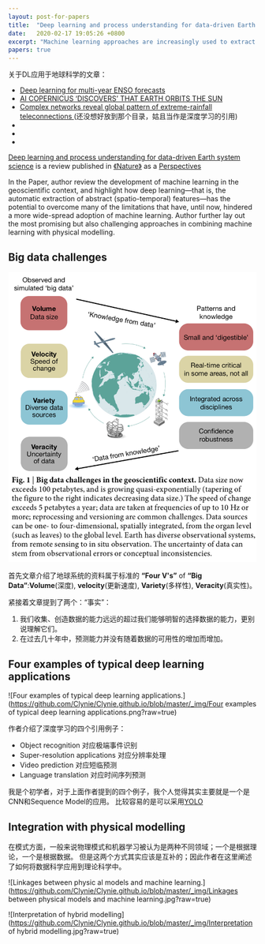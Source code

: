 ```yaml
---
layout: post-for-papers
title:  "Deep learning and process understanding for data-driven Earth system science"
date:   2020-02-17 19:05:26 +0800
excerpt: "Machine learning approaches are increasingly used to extract patterns and insights from the ever-increasing stream of geospatial data, but current approaches may not be optimal when system behaviour is dominated by spatial or temporal context. Here, rather than amending classical machine learning, we argue that these contextual cues should be used as part of deep learning (an approach that is able to extract spatio-temporal features automatically) to gain further process understanding of Earth system science problems, improving the predictive ability of seasonal forecasting and modelling of long-range spatial connections across multiple timescales, for example. The next step will be a hybrid modelling approach, coupling physical process models with the versatility of data-driven machine learning."
papers: true
---
```



关于DL应用于地球科学的文章：

* [Deep learning for multi-year ENSO forecasts](https://www.nature.com/articles/s41586-019-1559-7)
* [AI COPERNICUS ‘DISCOVERS’ THAT EARTH ORBITS THE SUN](https://europepmc.org/abstract/med/31719694)
* [Complex networks reveal global pattern of extreme-rainfall teleconnections ](https://www.nature.com/articles/s41586-018-0872-x) (还没想好放到那个目录，姑且当作是深度学习的引用)
* []()
* []()
* []()


[Deep learning and process understanding for data-driven Earth system science](https://www.nature.com/articles/s41586-019-0912-1) is a review published in [《Nature》](https://www.nature.com/articles/s41586-019-0912-1) as a [Perspectives](https://www.nature.com/nature/articles?type=perspective)

In the Paper, author review the development of machine learning in the geoscientific context, and highlight how deep learning—that is, the automatic extraction of abstract (spatio-temporal) features—has the potential to overcome many of the limitations that have, until now, hindered a more wide-spread adoption of machine learning. Author further lay out the most promising but also challenging approaches in combining machine learning with physical modelling.



## Big data challenges


![Big data challenges in the geoscientific context.](https://github.com/Clynie/Clynie.github.io/blob/master/_img/Big_data_challenges_in_the_geoscientific.png?raw=true)


首先文章介绍了地球系统的资料属于标准的 **“Four V's”** of __“Big Data”__:__Volume__(深度), __velocity__(更新速度), __Variety__(多样性), __Veracity__(真实性)。

紧接着文章提到了两个：“事实”：
1. 我们收集、创造数据的能力远远的超过我们能够明智的选择数据的能力，更别说理解它们。
2. 在过去几十年中，预测能力并没有随着数据的可用性的增加而增加。




## Four examples of typical deep learning applications


![Four examples of typical deep learning applications.](https://github.com/Clynie/Clynie.github.io/blob/master/_img/Four examples of typical deep learning applications.png?raw=true)



作者介绍了深度学习的四个引用例子：

* Object recognition 对应极端事件识别
* Super-resolution applications 对应分辨率处理
* Video prediction 对应短临预测
* Language translation 对应时间序列预测

我是个初学者，对于上面作者提到的四个例子，我个人觉得其实主要就是一个是CNN和Sequence Model的应用。
比较容易的是可以采用[YOLO](https://pjreddie.com/darknet/yolo/)





## Integration with physical modelling

在模式方面，一般来说物理模式和机器学习被认为是两种不同领域；一个是根据理论，一个是根据数据。
但是这两个方式其实应该是互补的；因此作者在这里阐述了如何将数据科学应用到理论科学中。



![Linkages between physic    al models and machine learning.](https://github.com/Clynie/Clynie.github.io/blob/master/_img/Linkages between physical models and machine learning.jpg?raw=true)









![Interpretation of hybrid modelling](https://github.com/Clynie/Clynie.github.io/blob/master/_img/Interpretation of hybrid modelling.jpg?raw=true)





